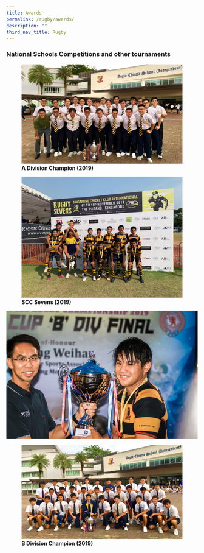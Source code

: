 ```yaml
---
title: Awards
permalink: /rugby/awards/
description: ""
third_nav_title: Rugby
---
```

### National Schools Competitions and other tournaments

<figure>
<img src="/images/IMG-20190523-WA0005.jpg">
<figcaption> <strong>A Division Champion (2019)</strong> </figcaption>
</figure>

<figure>
<img src="/images/IMG-20191110-WA0041.jpg">
<figcaption> <strong>SCC Sevens (2019)</strong> </figcaption>
</figure>

![](/images/Copy-of-rta_rugbybfinals_33664214078_o-768x512.jpg)

<figure>
<img src="/images/IMG-20190409-WA0002.jpg">
<figcaption> <strong>B Division Champion (2019)</strong> </figcaption>
</figure>

